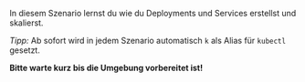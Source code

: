 In diesem Szenario lernst du wie du Deployments und Services erstellst und skalierst.

*Tipp:* Ab sofort wird in jedem Szenario automatisch `k` als Alias für `kubectl` gesetzt.

**Bitte warte kurz bis die Umgebung vorbereitet ist!**